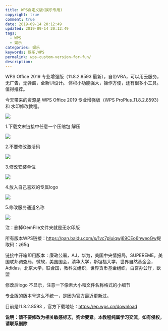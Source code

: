 ```yaml
---
title: WPS自定义版(娱乐专用)
copyright: true
comment: true
date: 2019-09-14 20:12:49
updated: 2019-09-14 20:12:49
tags:
  - WPS
  - 娱乐
categories: 娱乐
keywords: 娱乐,WPS
permalink: wps-custom-version-for-fun/
description:
---
```

WPS Office 2019 专业增强版（11.8.2.8593 最新），自带VBA，可以用云服务，无广告，无弹窗，全新UI设计。 体积小功能强大，操作方便，还有很多小工具。值得推荐。

今天带来的资源是 WPS Office 2019 专业增强版（WPS ProPlus_11.8.2.8593）和 水印修改教程。

<!-- more -->

![](/images/WPS自定义版-装逼专用/006yt1Omgy1g0r5725x3hj30qa0h1ton.jpg)

1.下载文末链接中任意一个压缩包 解压

![](/images/WPS自定义版-装逼专用/1.png)

2.不要修改激活码

![](/images/WPS自定义版-装逼专用/2.png)

3.修改安装单位

![](/images/WPS自定义版-装逼专用/3.png)

4.放入自己喜欢的专属logo

![](/images/WPS自定义版-装逼专用/4.png)

5.修改服务通道名称

![](/images/WPS自定义版-装逼专用/5.png)

注：删掉OemFile文件夹就是无水印版

所有版本WPS链接：<https://pan.baidu.com/s/1vc7pIuiqwj69CEo6hweoGw>提取码：z65q

链接中开箱即用版本：廉政公署，AJ，华为，美国中央情报局，SUPEREME，美国联邦调查局，微软，美国国会，清华大学，斯坦福大学，世界自然基金会，Adidas，北京大学，联合国，教科文组织，世界货币基金组织，白宫办公厅，欧盟

修改后logo 不显示，注意一下像素大小和文件名称格式的小细节  

专业版的版本号这么不统一，是因为官方最近更新过。

目前是11.8.2.8593  ，官方下载地址：<https://ep.wps.cn/download>

**说明：请不要修改为相关敏感标志，狗命要紧。本教程纯属学习交流，如有侵权，请联系删除**
